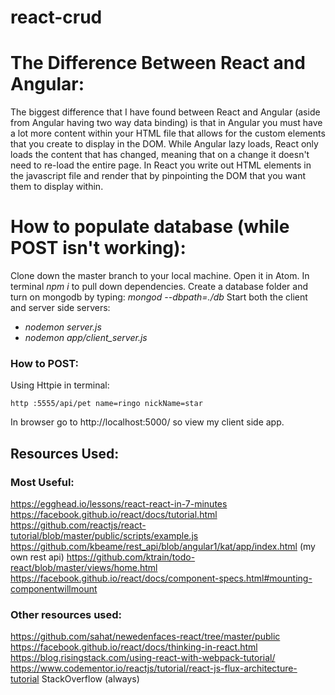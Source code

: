 # react-crud
# The Difference Between React and Angular:
The biggest difference that I have found between React and Angular (aside from Angular having
two way data binding) is that in Angular you must have a lot more content within your HTML file that allows
for the custom elements that you create to display in the DOM. While Angular lazy loads, React only
loads the content that has changed, meaning that on a change it doesn't need to re-load the entire page.
In React you write out HTML elements in the javascript file and render that by pinpointing the DOM that you
want them to display within.

# How to populate database (while POST isn't working):
Clone down the master branch to your local machine.
Open it in Atom.
In terminal *npm i* to pull down dependencies.
Create a database folder and turn on mongodb by typing:
*mongod --dbpath=./db*
Start both the client and server side servers:
* *nodemon server.js*
* *nodemon app/client_server.js*

### How to POST:
Using Httpie in terminal:
```
http :5555/api/pet name=ringo nickName=star
```

In browser go to http://localhost:5000/ so view my client side app.

## Resources Used:
### Most Useful:
https://egghead.io/lessons/react-react-in-7-minutes
https://facebook.github.io/react/docs/tutorial.html
https://github.com/reactjs/react-tutorial/blob/master/public/scripts/example.js
https://github.com/kbeame/rest_api/blob/angular1/kat/app/index.html (my own rest api)
https://github.com/ktrain/todo-react/blob/master/views/home.html
https://facebook.github.io/react/docs/component-specs.html#mounting-componentwillmount

### Other resources used:
https://github.com/sahat/newedenfaces-react/tree/master/public
https://facebook.github.io/react/docs/thinking-in-react.html
https://blog.risingstack.com/using-react-with-webpack-tutorial/
https://www.codementor.io/reactjs/tutorial/react-js-flux-architecture-tutorial
StackOverflow (always)
